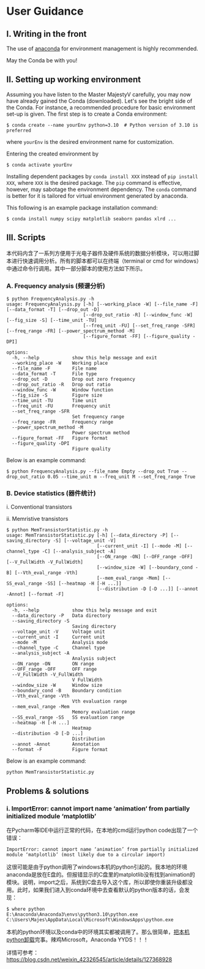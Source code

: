 # User Guidance

## I. Writing in the front

The use of [anaconda](https://www.anaconda.com/) for environment management is highly recommended.

May the Conda be with you!

## II. Setting up working environment

Assuming you have listen to the Master MajestyV carefully, you may now have already gained the Conda (downloaded). Let's see the bright side of the Conda. For instance, a recommended procedure for basic environment set-up is given. The first step is to create a Conda environment:

```shell
$ conda create --name yourEnv python=3.10  # Python version of 3.10 is preferred
```

where `yourEnv` is the desired environment name for customization.

Entering the created environment by

```shell
$ conda activate yourEnv
```

Installing dependent packages by `conda install XXX` instead of `pip install XXX`, where `XXX` is the desired package. The `pip` command is effective, however, may sabotage the environment dependency. The `conda` command is better for it is tailored for virtual environment generated by anaconda.

This following is an example package installation command:

```shell
$ conda install numpy scipy matplotlib seaborn pandas xlrd ...
```

## III. Scripts

本代码内含了一系列方便用于光电子器件及硬件系统的数据分析模块，可以用过脚本进行快速调用分析。所有的脚本都可以在终端（terminal or cmd for windows）中通过命令行调用。其中一部分脚本的使用方法如下所示。

### A. Frequency analysis (频谱分析)

```shell
$ python FrequencyAnalysis.py -h
usage: FrequencyAnalysis.py [-h] [--working_place -W] [--file_name -F] [--data_format -T] [--drop_out -D]
                            [--drop_out_ratio -R] [--window_func -W] [--fig_size -S] [--time_unit -TU]
                            [--freq_unit -FU] [--set_freq_range -SFR] [--freq_range -FR] [--power_spectrum_method -M]
                            [--figure_format -FF] [--figure_quality -DPI]

options:
  -h, --help            show this help message and exit
  --working_place -W    Working place
  --file_name -F        File name
  --data_format -T      File type
  --drop_out -D         Drop out zero frequency
  --drop_out_ratio -R   Drop out ratio
  --window_func -W      Window function
  --fig_size -S         Figure size
  --time_unit -TU       Time unit
  --freq_unit -FU       Frequency unit
  --set_freq_range -SFR
                        Set frequency range
  --freq_range -FR      Frequency range
  --power_spectrum_method -M
                        Power spectrum method
  --figure_format -FF   Figure format
  --figure_quality -DPI
                        Figure quality
```

Below is an example command:

```shell
$ python FrequencyAnalysis.py --file_name Empty --drop_out True --drop_out_ratio 0.05 --time_unit m --freq_unit M --set_freq_range True
```

### B. Device statistics (器件统计)

i. Conventional transistors

ii. Memristive transistors

```shell
$ python MemTransistorStatistic.py -h
usage: MemTransistorStatistic.py [-h] [--data_directory -P] [--saving_directory -S] [--voltage_unit -V]
                                 [--current_unit -I] [--mode -M] [--channel_type -C] [--analysis_subject -A]
                                 [--ON_range -ON] [--OFF_range -OFF] [--V_FullWidth -V_FullWidth]
                                 [--window_size -W] [--boundary_cond -B] [--Vth_eval_range -Vth]
                                 [--mem_eval_range -Mem] [--SS_eval_range -SS] [--heatmap -H [-H ...]]
                                 [--distribution -D [-D ...]] [--annot -Annot] [--format -F]

options:
  -h, --help            show this help message and exit
  --data_directory -P   Data directory
  --saving_directory -S
                        Saving directory
  --voltage_unit -V     Voltage unit
  --current_unit -I     Current unit
  --mode -M             Analysis mode
  --channel_type -C     Channel type
  --analysis_subject -A
                        Analysis subject
  --ON_range -ON        ON range
  --OFF_range -OFF      OFF range
  --V_FullWidth -V_FullWidth
                        V FullWidth
  --window_size -W      Window size
  --boundary_cond -B    Boundary condition
  --Vth_eval_range -Vth
                        Vth evaluation range
  --mem_eval_range -Mem
                        Memory evaluation range
  --SS_eval_range -SS   SS evaluation range
  --heatmap -H [-H ...]
                        Heatmap
  --distribution -D [-D ...]
                        Distribution
  --annot -Annot        Annotation
  --format -F           Figure format
```

Below is an example command:

```
python MemTransistorStatistic.py
```

## Problems & solutions

### i. ImportError: cannot import name ‘animation‘ from partially initialized module ‘matplotlib’

在Pycharm等IDE中运行正常的代码，在本地的cmd运行python code出现了一个错误：

```shell
ImportError: cannot import name ‘animation’ from partially initialized module ‘matplotlib’ (most likely due to a circular import)
```

这很可能是由于python调用了windows本机的python引起的。我本地的环境anaconda是放在E盘的。但报错显示的C盘里的matplotlib没有找到animation的模块。说明，import之后，系统到C盘去导入这个库，所以即使你重装升级都没用。此时，如果我们进入到conda环境中去查看默认的python版本的话，会发现：

```shell
$ where python
E:\Anaconda\Anaconda3\envs\python3.10\python.exe
C:\Users\Majes\AppData\Local\Microsoft\WindowsApps\python.exe
```

本机的python环境以及conda中的环境其实都被调用了。那么很简单，[把本机python卸载](https://answers.microsoft.com/zh-hans/windows/forum/all/%E6%97%A0%E6%B3%95%E5%8D%B8%E8%BD%BD%E6%9D%A5/8a4f4465-85af-415a-9526-8c148178b45a)完事。辣鸡Microsoft，Anaconda YYDS！！！

详情可参考：https://blog.csdn.net/weixin_42326545/article/details/127368928
